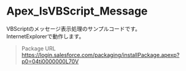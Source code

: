 Apex_IsVBScript_Message
=======================

VBScriptのメッセージ表示処理のサンプルコードです。  
InternetExplorerで動作します。  

>Package URL
>https://login.salesforce.com/packaging/installPackage.apexp?p0=04ti0000000L70V

